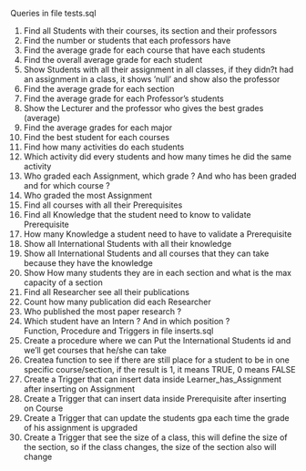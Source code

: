 Queries in file tests.sql
1. Find all Students with their courses, its section and their professors
2. Find the number or students that each professors have
3. Find the average grade for each course that have each students
4. Find the overall average grade for each student
5. Show Students with all their assignment in all classes, if they didn?t had an assignment in a class, it shows ’null’ and show also the professor
6. Find the average grade for each section
7. Find the average grade for each Professor’s students
8. Show the Lecturer and the professor who gives the best grades (average)
9. Find the average grades for each major
10. Find the best student for each courses
11. Find how many activities do each students
12. Which activity did every students and how many times he did the same activity
13. Who graded each Assignment, which grade ? And who has been graded and for which course ?
14. Who graded the most Assignment
15. Find all courses with all their Prerequisites
16. Find all Knowledge that the student need to know to validate Prerequisite
17. How many Knowledge a student need to have to validate a Prerequisite
18. Show all International Students with all their knowledge
19. Show all International Students and all courses that they can take because they have the knowledge
20. Show How many students they are in each section and what is the max capacity of a section
21. Find all Researcher see all their publications
22. Count how many publication did each Researcher
23. Who published the most paper research ?
24. Which student have an Intern ? And in which position ?<br />
Function, Procedure and Triggers in file inserts.sql
1. Create a procedure where we can Put the International Students id and we’ll get courses that he/she can take
2. Createa function to see if there are still place for a student to be in one specific course/section, if the result is 1, it means TRUE, 0 means FALSE
3. Create a Trigger that can insert data inside Learner_has_Assignment after inserting on Assignment
4. Create a Trigger that can insert data inside Prerequisite after inserting on Course
5. Create a Trigger that can update the students gpa each time the grade of his assignment is upgraded
6. Create a Trigger that see the size of a class, this will define the size of the section, so if the class changes, the size of the section also will change
